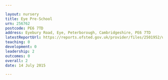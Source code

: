 ```yaml
---

layout: nursery
title: Eye Pre-School
urn: 256762
postcode: PE6 7TD
address: Eyebury Road, Eye, Peterborough, Cambridgeshire, PE6 7TD
latestReportUrl: https://reports.ofsted.gov.uk/provider/files/2501952/urn/256762.pdf
teaching: 0
development: 0
leadership: 2
outcomes: 0
overall: 2
date: 14 July 2015

---
```

